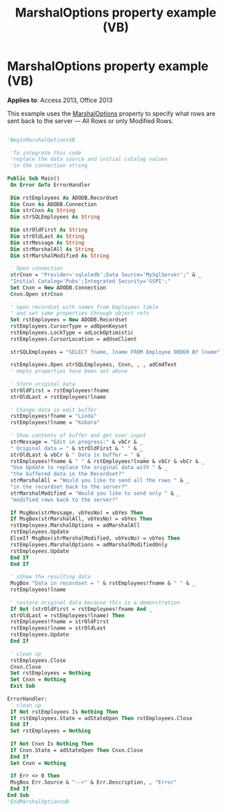 ﻿---
title: MarshalOptions property example (VB)
TOCTitle: MarshalOptions property example (VB)
ms:assetid: f48ad901-7ce8-af6c-e312-51777466cd35
ms:mtpsurl: https://msdn.microsoft.com/library/JJ250241(v=office.15)
ms:contentKeyID: 48548691
ms.date: 09/18/2015
mtps_version: v=office.15
---

# MarshalOptions property example (VB)


**Applies to**: Access 2013, Office 2013

This example uses the [MarshalOptions](marshaloptions-property-ado.md) property to specify what rows are sent back to the server — All Rows or only Modified Rows.

```vb 
 
'BeginMarshalOptionsVB 
 
 'To integrate this code 
 'replace the data source and initial catalog values 
 'in the connection string 
 
Public Sub Main() 
 On Error GoTo ErrorHandler 
 
 Dim rstEmployees As ADODB.Recordset 
 Dim Cnxn As ADODB.Connection 
 Dim strCnxn As String 
 Dim strSQLEmployees As String 
 
 Dim strOldFirst As String 
 Dim strOldLast As String 
 Dim strMessage As String 
 Dim strMarshalAll As String 
 Dim strMarshalModified As String 
 
 ' Open connection 
 strCnxn = "Provider='sqloledb';Data Source='MySqlServer';" & _ 
 "Initial Catalog='Pubs';Integrated Security='SSPI';" 
 Set Cnxn = New ADODB.Connection 
 Cnxn.Open strCnxn 
 
 ' open recordset with names from Employees table 
 ' and set some properties through object refs 
 Set rstEmployees = New ADODB.Recordset 
 rstEmployees.CursorType = adOpenKeyset 
 rstEmployees.LockType = adLockOptimistic 
 rstEmployees.CursorLocation = adUseClient 
 
 strSQLEmployees = "SELECT fname, lname FROM Employee ORDER BY lname" 
 
 rstEmployees.Open strSQLEmployees, Cnxn, , , adCmdText 
 ' empty properties have been set above 
 
 ' Store original data 
 strOldFirst = rstEmployees!fname 
 strOldLast = rstEmployees!lname 
 
 ' Change data in edit buffer 
 rstEmployees!fname = "Linda" 
 rstEmployees!lname = "Kobara" 
 
 ' Show contents of buffer and get user input 
 strMessage = "Edit in progress:" & vbCr & _ 
 " Original data = " & strOldFirst & " " & _ 
 strOldLast & vbCr & " Data in buffer = " & _ 
 rstEmployees!fname & " " & rstEmployees!lname & vbCr & vbCr & _ 
 "Use Update to replace the original data with " & _ 
 "the buffered data in the Recordset?" 
 strMarshalAll = "Would you like to send all the rows " & _ 
 "in the recordset back to the server?" 
 strMarshalModified = "Would you like to send only " & _ 
 "modified rows back to the server?" 
 
 If MsgBox(strMessage, vbYesNo) = vbYes Then 
 If MsgBox(strMarshalAll, vbYesNo) = vbYes Then 
 rstEmployees.MarshalOptions = adMarshalAll 
 rstEmployees.Update 
 ElseIf MsgBox(strMarshalModified, vbYesNo) = vbYes Then 
 rstEmployees.MarshalOptions = adMarshalModifiedOnly 
 rstEmployees.Update 
 End If 
 End If 
 
 ' sShow the resulting data 
 MsgBox "Data in recordset = " & rstEmployees!fname & " " & _ 
 rstEmployees!lname 
 
 ' restore original data because this is a demonstration 
 If Not (strOldFirst = rstEmployees!fname And _ 
 strOldLast = rstEmployees!lname) Then 
 rstEmployees!fname = strOldFirst 
 rstEmployees!lname = strOldLast 
 rstEmployees.Update 
 End If 
 
 ' clean up 
 rstEmployees.Close 
 Cnxn.Close 
 Set rstEmployees = Nothing 
 Set Cnxn = Nothing 
 Exit Sub 
 
ErrorHandler: 
 ' clean up 
 If Not rstEmployees Is Nothing Then 
 If rstEmployees.State = adStateOpen Then rstEmployees.Close 
 End If 
 Set rstEmployees = Nothing 
 
 If Not Cnxn Is Nothing Then 
 If Cnxn.State = adStateOpen Then Cnxn.Close 
 End If 
 Set Cnxn = Nothing 
 
 If Err <> 0 Then 
 MsgBox Err.Source & "-->" & Err.Description, , "Error" 
 End If 
End Sub 
'EndMarshalOptionsVB 
```

